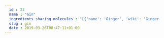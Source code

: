 ```yaml
---
  id : 23
  name : "Gin"
  ingredients_sharing_molecules : "[{'name': 'Ginger', 'wiki': 'Ginger', 'id': 333, 'category': 'Spice', 'common_molecules': [6202, 31253, 6560, 6584, 31260, 644104, 8094, 6654, 1130, 14896, 6054, 643820, 1031, 7460, 8103, 31289]}, {'name': 'Tomato', 'wiki': 'Tomato', 'id': 364, 'category': 'Vegetable Fruit', 'common_molecules': [6202, 6560, 6584, 31260, 644104, 8094, 6654, 1130, 14896, 8294, 643820, 1031, 7460, 8103, 31289, 6054]}, {'name': 'Mango', 'wiki': 'Mango', 'id': 190, 'category': 'Fruit', 'common_molecules': [6202, 31253, 6560, 31260, 644104, 8094, 6654, 1130, 14896, 8294, 643820, 8103, 7460, 31289, 6054]}, {'name': 'Tea', 'wiki': 'Tea', 'id': 310, 'category': 'Plant', 'common_molecules': [6202, 31253, 6560, 31260, 644104, 8094, 6654, 1130, 14896, 6054, 643820, 1031, 7460, 8103, 31289]}, {'name': 'Rum', 'wiki': 'Rum', 'id': 24, 'category': 'Beverage Alcoholic', 'common_molecules': [6202, 31253, 6560, 31260, 644104, 8094, 6654, 1130, 14896, 6054, 1031, 6584, 8103, 31289]}]"
  slug : gin
  date : 2019-03-26T08:47:11+01:00
---
```



